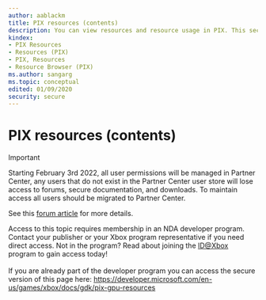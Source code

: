```yaml
---
author: aablackm
title: PIX resources (contents)
description: You can view resources and resource usage in PIX. This section covers the Resource browser, GPU state, the Mesh viewer, and other such PIX features.
kindex:
- PIX Resources
- Resources (PIX)
- PIX, Resources
- Resource Browser (PIX)
ms.author: sangarg
ms.topic: conceptual
edited: 01/09/2020
security: secure
---
```


# PIX resources (contents)
> [!IMPORTANT]
> Starting February 3rd 2022, all user permissions will be managed in Partner Center, any users that do not exist in the Partner Center user store will lose access to forums, secure documentation, and downloads. To maintain access all users should be migrated to Partner Center. <p></p>See this <a href="https://forums.xboxlive.com/articles/132187/breaking-change-user-access-for-forums-secure-docu.html">forum article</a> for more details.  

 Access to this topic requires membership in an NDA developer program. Contact your publisher or your Xbox program representative if you need direct access. Not in the program? Read about joining the <a href="https://www.xbox.com/Developers/id">ID@Xbox</a> program to gain access today!  <br/><br/>If you are already part of the developer program you can access the secure version of this page here: <a target="_blank" href="https://developer.microsoft.com/en-us/games/xbox/docs/gdk/pix-gpu-resources">https://developer.microsoft.com/en-us/games/xbox/docs/gdk/pix-gpu-resources</a>